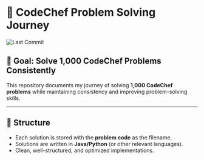 # 🚀 CodeChef Problem Solving Journey  

 ![Last Commit](https://img.shields.io/github/last-commit/Pree-om/codechef?style=flat-square)  

## 🎯 Goal: Solve **1,000 CodeChef Problems Consistently**  

This repository documents my journey of solving **1,000 CodeChef problems** while maintaining consistency and improving problem-solving skills.  

---

## 📌 **Structure**  

- Each solution is stored with the **problem code** as the filename.  
- Solutions are written in **Java/Python** (or other relevant languages).  
- Clean, well-structured, and optimized implementations.  


